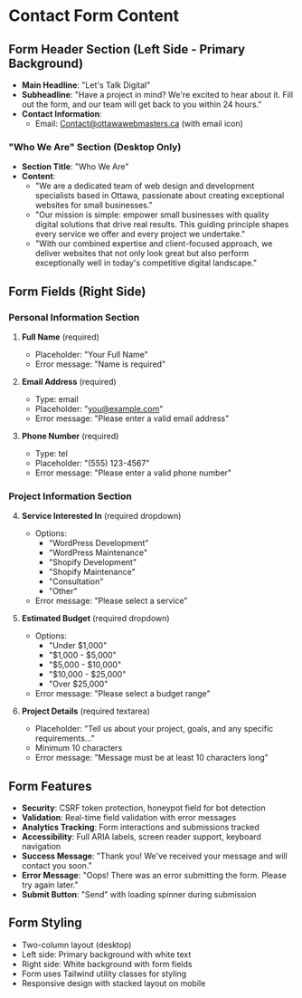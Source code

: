 # Contact Form Content

## Form Header Section (Left Side - Primary Background)
- **Main Headline**: "Let's Talk Digital"
- **Subheadline**: "Have a project in mind? We're excited to hear about it. Fill out the form, and our team will get back to you within 24 hours."
- **Contact Information**: 
  - Email: Contact@ottawawebmasters.ca (with email icon)

### "Who We Are" Section (Desktop Only)
- **Section Title**: "Who We Are"
- **Content**:
  - "We are a dedicated team of web design and development specialists based in Ottawa, passionate about creating exceptional websites for small businesses."
  - "Our mission is simple: empower small businesses with quality digital solutions that drive real results. This guiding principle shapes every service we offer and every project we undertake."
  - "With our combined expertise and client-focused approach, we deliver websites that not only look great but also perform exceptionally well in today's competitive digital landscape."

## Form Fields (Right Side)

### Personal Information Section
1. **Full Name** (required)
   - Placeholder: "Your Full Name"
   - Error message: "Name is required"

2. **Email Address** (required)
   - Type: email
   - Placeholder: "you@example.com"
   - Error message: "Please enter a valid email address"

3. **Phone Number** (required)
   - Type: tel
   - Placeholder: "(555) 123-4567"
   - Error message: "Please enter a valid phone number"

### Project Information Section
4. **Service Interested In** (required dropdown)
   - Options:
     - "WordPress Development"
     - "WordPress Maintenance" 
     - "Shopify Development"
     - "Shopify Maintenance"
     - "Consultation"
     - "Other"
   - Error message: "Please select a service"

5. **Estimated Budget** (required dropdown)
   - Options:
     - "Under $1,000"
     - "$1,000 - $5,000"
     - "$5,000 - $10,000" 
     - "$10,000 - $25,000"
     - "Over $25,000"
   - Error message: "Please select a budget range"

6. **Project Details** (required textarea)
   - Placeholder: "Tell us about your project, goals, and any specific requirements..."
   - Minimum 10 characters
   - Error message: "Message must be at least 10 characters long"

## Form Features
- **Security**: CSRF token protection, honeypot field for bot detection
- **Validation**: Real-time field validation with error messages
- **Analytics Tracking**: Form interactions and submissions tracked
- **Accessibility**: Full ARIA labels, screen reader support, keyboard navigation
- **Success Message**: "Thank you! We've received your message and will contact you soon."
- **Error Message**: "Oops! There was an error submitting the form. Please try again later."
- **Submit Button**: "Send" with loading spinner during submission

## Form Styling
- Two-column layout (desktop)
- Left side: Primary background with white text
- Right side: White background with form fields
- Form uses Tailwind utility classes for styling
- Responsive design with stacked layout on mobile